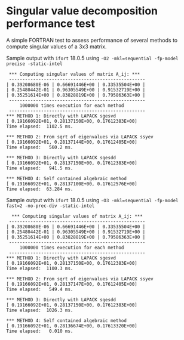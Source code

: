 # Singular value decomposition performance test
A simple FORTRAN test to assess performance of several methods to compute singular values of a 3x3 matrix.

Sample output with ```ifort``` 18.0.5 using ```-O2 -mkl=sequential -fp-model precise -static-intel```
```
 *** Computing singular values of matrix A_ij: ***
 ---------------------------------------------------
| 0.39208680E-06 | 0.66691446E+00 | 0.33535504E+00 |
| 0.25480442E-01 | 0.96305549E+00 | 0.91532719E+00 |
| 0.35251614E+00 | 0.83828819E+00 | 0.79586363E+00 |
 ---------------------------------------------------
     1000000 times execution for each method
 ---------------------------------------------------
*** METHOD 1: Directly with LAPACK sgesvd
[ 0.19166092E+01, 0.28137150E+00, 0.17612383E+00]
Time elapsed:  1102.5 ms.

*** METHOD 2: From sqrt of eigenvalues via LAPACK ssyev
[ 0.19166092E+01, 0.28137144E+00, 0.17612405E+00]
Time elapsed:   560.2 ms.

*** METHOD 3: Directly with LAPACK sgesdd
[ 0.19166092E+01, 0.28137150E+00, 0.17612383E+00]
Time elapsed:   941.5 ms.

*** METHOD 4: Self contained algebraic method
[ 0.19166092E+01, 0.28137100E+00, 0.17612576E+00]
Time elapsed:  63.284 ms.
```

Sample output with ```ifort``` 18.0.5 using ```-O3 -mkl=sequential -fp-model fast=2 -no-prec-div -static-intel```
```
  *** Computing singular values of matrix A_ij: ***
 ---------------------------------------------------
| 0.39208680E-06 | 0.66691446E+00 | 0.33535504E+00 |
| 0.25480442E-01 | 0.96305549E+00 | 0.91532719E+00 |
| 0.35251614E+00 | 0.83828819E+00 | 0.79586363E+00 |
 ---------------------------------------------------
     1000000 times execution for each method
 ---------------------------------------------------
*** METHOD 1: Directly with LAPACK sgesvd
[ 0.19166092E+01, 0.28137150E+00, 0.17612383E+00]
Time elapsed:  1100.3 ms.

*** METHOD 2: From sqrt of eigenvalues via LAPACK ssyev
[ 0.19166092E+01, 0.28137147E+00, 0.17612405E+00]
Time elapsed:   549.4 ms.

*** METHOD 3: Directly with LAPACK sgesdd
[ 0.19166092E+01, 0.28137150E+00, 0.17612383E+00]
Time elapsed:  1026.3 ms.

*** METHOD 4: Self contained algebraic method
[ 0.19166092E+01, 0.28136674E+00, 0.17613320E+00]
Time elapsed:   0.010 ms.
```
